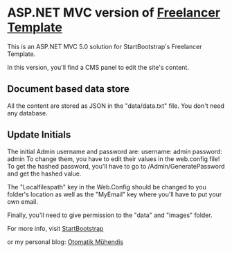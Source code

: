 # ASP.NET MVC version of [Freelancer Template](http://startbootstrap.com/template-overviews/freelancer/)

This is an ASP.NET MVC 5.0 solution for StartBootstrap's Freelancer Template.

In this version, you'll find a CMS panel to edit the site's content.

## Document based data store

All the content are stored as JSON in the "data/data.txt" file.
You don't need any database.

## Update Initials

The initial Admin username and password are: 
username: admin 
password: admin 
To change them, you have to edit their values in the web.config file! 
To get the hashed password, you'll have to go to /Admin/GeneratePassword and get the hashed value.

The "Localfilespath" key in the Web.Config should be changed to you folder's location as well as the "MyEmail" key where you'll have to put your own email.

Finally, you'll need to give permission to the "data" and "images" folder.



For more info, visit [StartBootstrap](http://startbootstrap.com)

or my personal blog:
[Otomatik Mühendis](http://otomatikmuhendis.com/)
